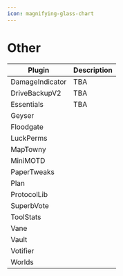 ```yaml
---
icon: magnifying-glass-chart
---
```


# Other



| Plugin          | Description |
| --------------- | ----------- |
| DamageIndicator | TBA         |
| DriveBackupV2   | TBA         |
| Essentials      | TBA         |
| Geyser          |             |
| Floodgate       |             |
| LuckPerms       |             |
| MapTowny        |             |
| MiniMOTD        |             |
| PaperTweaks     |             |
| Plan            |             |
| ProtocolLib     |             |
| SuperbVote      |             |
| ToolStats       |             |
| Vane            |             |
| Vault           |             |
| Votifier        |             |
| Worlds          |             |
